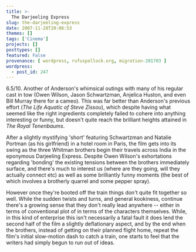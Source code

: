 ```yaml
---
title: >-
  The Darjeeling Express
slug: the-darjeeling-express
date: 2007-11-28T20:08:53
themes: []
tags: ['Cinema']
projects: []
posttypes: []
featured: False
provenance: [ wordpress, rufuspollock.org, migration-201703 ]
wordpress:
  - post_id: 247
---
```


6.5/10. Another of Anderson's whimsical outings with many of his regular cast in tow (Owen Wilson, Jason Schwartzman, Anjelica Huston, and even Bill Murray there for a cameo). This was far better than Anderson's previous effort (*The Life Aquatic of Steve Zissou*), which despite having what seemed like the right ingredients completely failed to cohere into anything interesting or funny, but doesn't quite reach the brilliant heights attained in *The Royal Tenenbaums*.

After a slightly mystifying 'short' featuring Schwartzman and Natalie Portman (as his girlfriend) in a hotel room in Paris, the film gets into its swing as the three Whitman brothers begin their travels across India in the eponymous Darjeeling Express. Despite Owen Wilson's exhortations regarding 'bonding' the existing tensions between the brothers immediately surface, and there's much to interest us (where are they going, will they actually connect etc) as well as some brilliantly funny moments (the best of which involves a brotherly quarrel and some pepper spray).

However once they're booted off the train things don't quite fit together so well. While the sudden twists and turns, and general kookiness, continue there's a growing sense that they don't really lead anywhere -- either in terms of conventional plot of in terms of the characters themselves. While, in this kind of enterprise this isn't necessarily a fatal fault it does lend the second half of the film a slightly deflationary aspect, and by the end when the brothers, instead of getting on their planned flight home, repeat the film's initial slow-motion dash to catch a train, one starts to feel that the writers had simply begun to run out of ideas.

